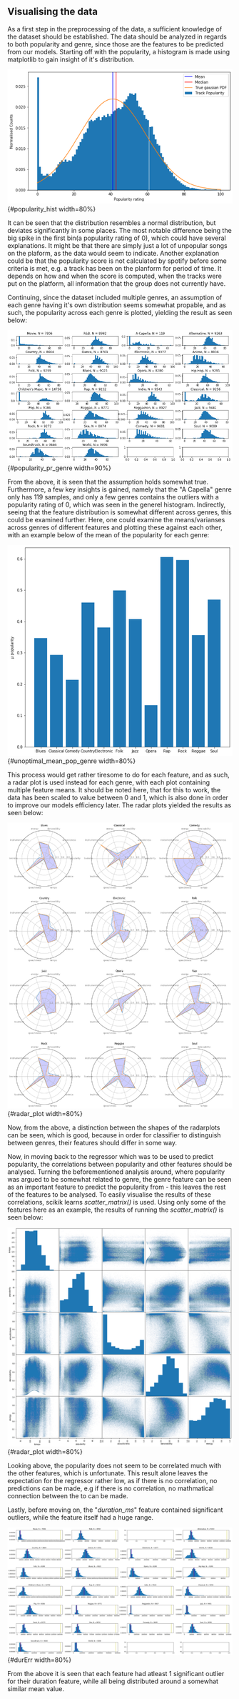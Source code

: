 ## Visualising the data

As a first step in the preprocessing of the data, a sufficient knowledge of the dataset should be established. The data should be analyzed in regards to both popularity and genre, since those are the features to be predicted from our models. Starting off with the popularity, a histogram is made using matplotlib to gain insight of it's distribution. 

![Histogram of the popularity feature, taken from whole dataset](../img/popularity_hist.png){#popularity_hist width=80%}

It can be seen that the distribution resembles a normal distribution, but deviates significantly in some places. The most notable difference being the big spike in the first bin(a popularity rating of 0), which could have several explanations. It might be that there are simply just a lot of unpopular songs on the plaform, as the data would seem to indicate. Another explanation could be that the popularity score is not calculated by spotify before some criteria is met, e.g. a track has been on the planform for period of time. It depends on how and when the score is computed, when the tracks were put on the platform, all information that the group does not currently have.

Continuing, since the dataset included multiple genres, an assumption of each genre having it's own distribution seems somewhat propable, and as such, the popularity across each genre is plotted, yielding the result as seen below: 

![Histograms of popularity for each genre](../img/popularity_pr_genre.png){#popularity_pr_genre width=90%}

From the above, it is seen that the assumption holds somewhat true. Furthermore, a few key insights is gained, namely that the "A Capella" genre only has 119 samples, and only a few genres contains the outliers with a popularity rating of 0, which was seen in the generel histogram. Indirectly, seeing that the feature distribution is somewhat different across genres, this could be examined further. Here, one could examine the means/varianses across genres of different features and plotting these against each other, with an example below of the mean of the popularity for each genre: 

![Scaled mean value of popularity for each genre](../img/mean_Pop_Genres.png){#unoptimal_mean_pop_genre width=80%}

This process would get rather tiresome to do for each feature, and as such, a radar plot is used instead for each genre, with each plot containing multiple feature means. It should be noted here, that for this to work, the data has been scaled to value between 0 and 1, which is also done in order to improve our models efficiency later. The radar plots yielded the results as seen below: 

![Mean/Median value for each feature, pr genre visualised on radar plots](../img/genre_radar.png){#radar_plot width=80%}

Now, from the above, a distinction between the shapes of the radarplots can be seen, which is good, because in order for classifier to distinguish between genres, their features should differ in some way. 

Now, in moving back to the regressor which was to be used to predict popularity, the correlations between popularity and other features should be analysed. Turning the beforementioned analysis around, where popularity was argued to be somewhat related to genre, the genre feature can be seen as an important feature to predict the popularity from - this leaves the rest of the features to be analysed. To easily visualise the results of these correlations, scikik learns _scatter_matrix()_ is used. Using only some of the features here as an example, the results of running the _scatter_matrix()_ is seen below: 

![_scatter_matrix()_ for the popularity, tempo, acousticness, danceability and energy feature](../img/ScatterMat1.png){#radar_plot width=80%}

Looking above, the popularity does not seem to be correlated much with the other features, which is unfortunate. This result alone leaves the expectation for the regressor rather low, as if there is no correlation, no predictions can be made, e.g if there is no correlation, no mathmatical connection between the to can be made. 

Lastly, before moving on, the "_duration_ms_" feature contained significant outliers, while the feature itself had a huge range.

![Showcasing the max value of outlier (yellow) of the duration feature pr genre](../img/dur_mean_var_max.png){#durErr width=80%}

From the above it is seen that each feature had atleast 1 significant outlier for their duration feature, while all being distributed around a somewhat similar mean value. 